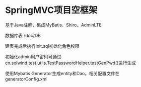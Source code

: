 # SpringMVC项目空框架
基于Java注解，集成MyBatis、Shiro、AdminLTE

数据库表
/doc/DB

建表完成后执行init.sql初始化角色权限

初始化admin用户密码可通过cn.solwind.test.utils.TestPasswordHelper.testGenPwd()进行生成

使用Mybatis Generator生成entity和Dao，相关配置文件在generatorConfig.xml